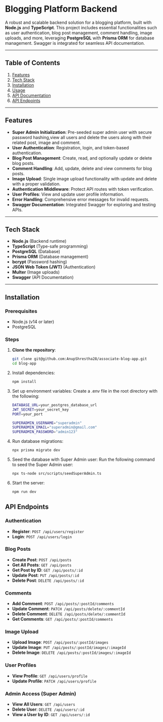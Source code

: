 # Blogging Platform Backend  

A robust and scalable backend solution for a blogging platform, built with **Node.js** and **TypeScript**. This project includes essential functionalities such as user authentication, blog post management, comment handling, image uploads, and more, leveraging **PostgreSQL** with **Prisma ORM** for database management. Swagger is integrated for seamless API documentation.

---

## Table of Contents  

1. [Features](#features)  
2. [Tech Stack](#tech-stack)  
3. [Installation](#installation)  
4. [Usage](#usage)  
5. [API Documentation](#api-documentation)  
6. [API Endpoints](#api-endpoints)    

---

## Features  

- **Super Admin Initialization**: Pre-seeded super admin user with secure password hashing,view all users and delete the users along with their related post, image and comment.  
- **User Authentication**: Registration, login, and token-based authentication.  
- **Blog Post Management**: Create, read, and optionally update or delete blog posts.  
- **Comment Handling**: Add, update, delete and view comments for blog posts.  
- **Image Upload**: Single image upload functionality with update and delete with a proper validation.  
- **Authentication Middleware**: Protect API routes with token verification.  
- **User Profiles**: View and update user profile information.  
- **Error Handling**: Comprehensive error messages for invalid requests.  
- **Swagger Documentation**: Integrated Swagger for exploring and testing APIs.  

---

## Tech Stack  

- **Node.js** (Backend runtime)  
- **TypeScript** (Type-safe programming)  
- **PostgreSQL** (Database)  
- **Prisma ORM** (Database management)  
- **bcrypt** (Password hashing)  
- **JSON Web Token (JWT)** (Authentication)  
- **Multer** (Image uploads)  
- **Swagger** (API Documentation)  

---

## Installation  

### Prerequisites  

- Node.js (v14 or later)  
- PostgreSQL  

### Steps  

1. **Clone the repository**:  
   ```bash  
   git clone git@github.com:AnupShrestha28/associate-blog-app.git 
   cd blog-app
   
2. Install dependencies:
   ```bash
   npm install

3. Set up environment variables:
   Create a .env file in the root directory with the following:
   ```bash
   DATABASE_URL=your_postgres_database_url  
   JWT_SECRET=your_secret_key  
   PORT=your_port

   SUPERADMIN_USERNAME="superadmin"
   SUPERADMIN_EMAIL="superadmin@gmail.com"
   SUPERADMIN_PASSWORD="admin123"

4. Run database migrations:
   ```bash
   npx prisma migrate dev

5. Seed the database with Super Admin user:
   Run the following command to seed the Super Admin user:
   ```bash
   npx ts-node src/scripts/seedSuperAdmin.ts

6. Start the server:
   ```bash
   npm run dev

## API Endpoints

### Authentication
- **Register**: `POST /api/users/register`
- **Login**: `POST /api/users/login`

### Blog Posts
- **Create Post**: `POST /api/posts`
- **Get All Posts**: `GET /api/posts`
- **Get Post by ID**: `GET /api/posts/:id`
- **Update Post**: `PUT /api/posts/:id`
- **Delete Post**: `DELETE /api/posts/:id`

### Comments
- **Add Comment**: `POST /api/posts/:postId/comments`
- **Update Comment**: `PATCH /api/posts/delete/:commentId`
- **Delete Comment**: `DELETE /api/posts/delete/:commentId`
- **Get Comments**: `GET /api/posts/:postId/comments`

### Image Upload
- **Upload Image**: `POST /api/posts/:postId/images`
- **Update Image**: `PUT /api/posts/:postId/images/:imageId`
- **Delete Image**: `DELETE /api/posts/:postId/images/:imageId`

### User Profiles
- **View Profile**: `GET /api/users/profile`
- **Update Profile**: `PATCH /api/users/profile`

### Admin Access (Super Admin)
- **View All Users**: `GET /api/users`
- **Delete User**: `DELETE /api/users/:id`
- **View a User by ID**: `GET /api/users/:id`
